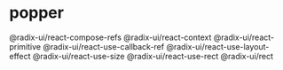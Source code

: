 # popper

@radix-ui/react-compose-refs
@radix-ui/react-context 
@radix-ui/react-primitive 
@radix-ui/react-use-callback-ref 
@radix-ui/react-use-layout-effect 
@radix-ui/react-use-size 
@radix-ui/react-use-rect 
@radix-ui/rect